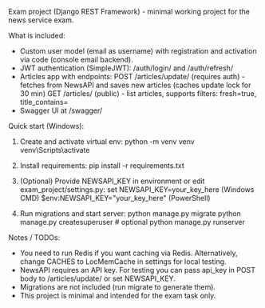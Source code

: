 Exam project (Django REST Framework) - minimal working project for the news service exam.

What is included:
- Custom user model (email as username) with registration and activation via code (console email backend).
- JWT authentication (SimpleJWT): /auth/login/ and /auth/refresh/
- Articles app with endpoints:
    POST /articles/update/  (requires auth) - fetches from NewsAPI and saves new articles (caches update lock for 30 min)
    GET  /articles/         (public) - list articles, supports filters: fresh=true, title_contains=<str>
- Swagger UI at /swagger/

Quick start (Windows):
1. Create and activate virtual env:
    python -m venv venv
    venv\Scripts\activate

2. Install requirements:
    pip install -r requirements.txt

3. (Optional) Provide NEWSAPI_KEY in environment or edit exam_project/settings.py:
    set NEWSAPI_KEY=your_key_here    (Windows CMD)
    $env:NEWSAPI_KEY="your_key_here" (PowerShell)

4. Run migrations and start server:
    python manage.py migrate
    python manage.py createsuperuser  # optional
    python manage.py runserver

Notes / TODOs:
- You need to run Redis if you want caching via Redis. Alternatively, change CACHES to LocMemCache in settings for local testing.
- NewsAPI requires an API key. For testing you can pass api_key in POST body to /articles/update/ or set NEWSAPI_KEY.
- Migrations are not included (run migrate to generate them).
- This project is minimal and intended for the exam task only.
